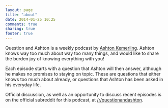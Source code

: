 ```yaml
---
layout: page
title: "about"
date: 2014-01-25 10:25
comments: true
sharing: true
footer: true
---
```


Question and Ashton is a weekly podcast by [Ashton Kemerling](http://www.ashtonkemerling.com). Ashton knows way too much about way too many things, and would like to share the ~~burden~~ joy of knowing everything with you!

Each episode starts with a question that Ashton will then answer, although he makes no promises to staying on topic. These are questions that either knows too much about already, or questions that Ashton has been asked in his everyday life.

Official discussion, as well as an opportunity to discuss recent episodes is on the official subreddit for this podcast, at [/r/questionandashton](https://www.reddit.com/r/questionandashtion/).
